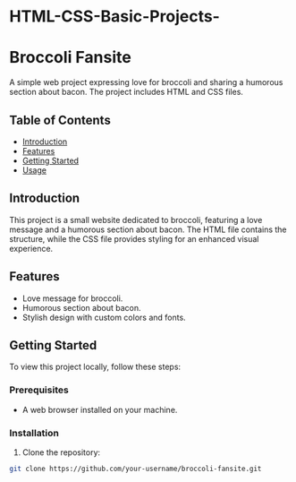 # HTML-CSS-Basic-Projects-
# Broccoli Fansite
A simple web project expressing love for broccoli and sharing a humorous section about bacon. The project includes HTML and CSS files.
## Table of Contents
- [Introduction](#introduction)
- [Features](#features)
- [Getting Started](#getting-started)
- [Usage](#usage)
## Introduction
This project is a small website dedicated to broccoli, featuring a love message and a humorous section about bacon. The HTML file contains the structure, while the CSS file provides styling for an enhanced visual experience.
## Features
- Love message for broccoli.
- Humorous section about bacon.
- Stylish design with custom colors and fonts.
## Getting Started
To view this project locally, follow these steps:
### Prerequisites
- A web browser installed on your machine.
### Installation
1. Clone the repository:
```bash
git clone https://github.com/your-username/broccoli-fansite.git
